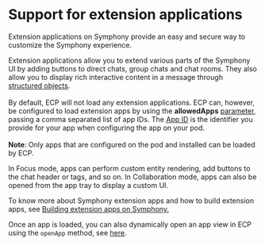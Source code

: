# Support for extension applications

Extension applications on Symphony provide an easy and secure way to customize the Symphony experience.

Extension applications allow you to extend various parts of the Symphony UI by adding buttons to direct chats, group chats and chat rooms. They also allow you to display rich interactive content in a message through [structured objects](../../bots/messages/overview-of-messageml/entities/structured-objects.md).\
\
By default, ECP will not load any extension applications. ECP can, however, be configured to load extension apps by using the **allowedApps** [parameter](configuration-parameters.md), passing a comma separated list of app IDs. The [App ID](../../ext-apps/getting-started/bundle.md) is the identifier you provide for your app when configuring the app on your pod. \
\
**Note**: Only apps that are configured on the pod and installed can be loaded by ECP.

In Focus mode, apps can perform custom entity rendering, add buttons to the chat header or tags, and so on. In Collaboration mode, apps can also be opened from the app tray to display a custom UI.&#x20;

To know more about Symphony extension apps and how to build extension apps, see [Building extension apps on Symphony. ](../../ext-apps/building-extension-apps.md)

Once an app is loaded, you can also dynamically open an app view in ECP using the `openApp` method, see [here](open-an-app.md).
